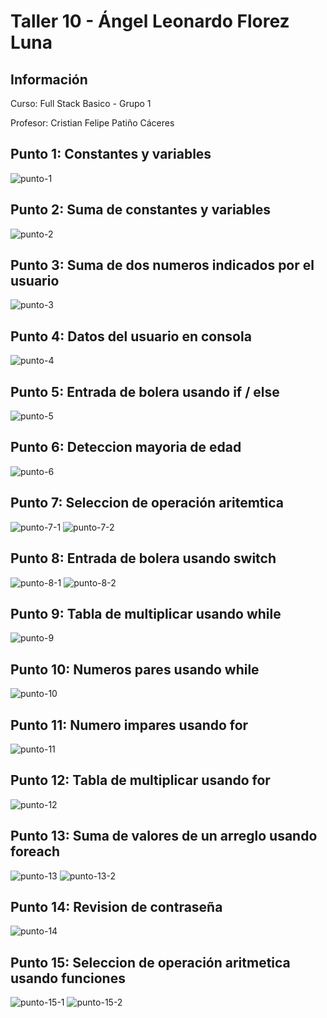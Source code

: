 <h1>Taller 10 - Ángel Leonardo Florez Luna</h1>

<h2>Información</h2>
<p>Curso: Full Stack Basico - Grupo 1</p>
<p>Profesor: Cristian Felipe Patiño Cáceres</p>

<h2>Punto 1: Constantes y variables</h2>

<img src="./public/images/punto-1.png" alt="punto-1">

<h2>Punto 2: Suma de constantes y variables</h2>

<img src="./public/images/punto-2.png" alt="punto-2">

<h2>Punto 3: Suma de dos numeros indicados por el usuario</h2>

<img src="./public/images/punto-3.png" alt="punto-3">

<h2>Punto 4: Datos del usuario en consola</h2>

<img src="./public/images/punto-4.png" alt="punto-4">

<h2>Punto 5: Entrada de bolera usando if / else</h2>

<img src="./public/images/punto-5.png" alt="punto-5">

<h2>Punto 6: Deteccion mayoria de edad</h2>

<img src="./public/images/punto-6.png" alt="punto-6">

<h2>Punto 7: Seleccion de operación aritemtica</h2>

<img src="./public/images/punto-7-1.png" alt="punto-7-1">
<img src="./public/images/punto-7-2.png" alt="punto-7-2">

<h2>Punto 8: Entrada de bolera usando switch</h2>

<img src="./public/images/punto-8-1.png" alt="punto-8-1">
<img src="./public/images/punto-8-2.png" alt="punto-8-2">

<h2>Punto 9: Tabla de multiplicar usando while</h2>

<img src="./public/images/punto-9.png" alt="punto-9">

<h2>Punto 10: Numeros pares usando while</h2>

<img src="./public/images/punto-10.png" alt="punto-10">

<h2>Punto 11: Numero impares usando for</h2>

<img src="./public/images/punto-11.png" alt="punto-11">

<h2>Punto 12: Tabla de multiplicar usando for</h2>

<img src="./public/images/punto-12.png" alt="punto-12">

<h2>Punto 13: Suma de valores de un arreglo usando foreach</h2>

<img src="./public/images/punto-13.png" alt="punto-13">
<img src="./public/images/punto-13-2.png" alt="punto-13-2">

<h2>Punto 14: Revision de contraseña</h2>

<img src="./public/images/punto-14.png" alt="punto-14">

<h2>Punto 15: Seleccion de operación aritmetica usando funciones</h2>

<img src="./public/images/punto-15-1.png" alt="punto-15-1">
<img src="./public/images/punto-15-2.png" alt="punto-15-2">
